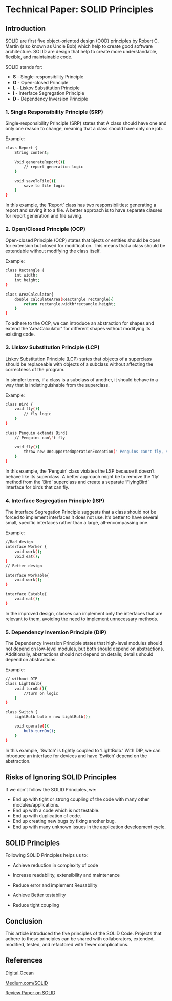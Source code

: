 # Technical Paper: SOLID Principles

## Introduction
SOLID are first five object-oriented design (OOD) principles by Robert C. Martin (also known as Uncle Bob) which help to create good software architecture. SOLID are design that help to create more understandable, flexible, and maintainable code.

SOLID stands for:

- **S** - Single-responsibility Principle
- **O** - Open-closed Principle
- **L** - Liskov Substitution Principle
- **I** - Interface Segregation Principle
- **D** - Dependency Inversion Principle

### 1. Single Responsibility Principle (SRP)

Single-responsibility Principle (SRP) states that A class should have one and only one reason to change, meaning that a class should have only one job.

Example:
```bash 
class Report {
    String content;

    Void generateReport(){
        // report generation logic
    }

    void saveToFile(){
        save to file logic
    }
}
```
In this example, the ‘Report’ class has two responsibilities: generating a report and saving it to a file. A better approach is to have separate classes for report generation and file saving.

### 2. Open/Closed Principle (OCP)

Open-closed Principle (OCP) states that bjects or entities should be open for extension but closed for modification. This means that a class should be extendable without modifying the class itself.

Example:
```bash 
class Rectangle {
    int width;
    int height;
}
    
class AreaCalculator{
    double calculateArea(Reactangle rectangle){
        return rectangle.width*rectangle.height;
    }
}
```
To adhere to the OCP, we can introduce an abstraction for shapes and extend the ‘AreaCalculator’ for different shapes without modifying its existing code.

### 3. Liskov Substitution Principle (LCP)
 Liskov Substitution Principle (LCP) states that objects of a superclass should be replaceable with objects of a subclass without affecting the correctness of the program.

 In simpler terms, if a class is a subclass of another, it should behave in a way that is indistinguishable from the superclass.

Example:
```bash 
class Bird {
    void fly(){
        // fly logic
    }
}
    
class Penguin extends Bird{
    // Penguins can\'t fly 

    void fly(){
        throw new UnsupportedOperationException(" Penguins can't fly, so this method should be reconsidered");
    }
}
```
In this example, the ‘Penguin’ class violates the LSP because it doesn’t behave like its superclass. A better approach might be to remove the ‘fly’ method from the ‘Bird’ superclass and create a separate ‘FlyingBird’ interface for birds that can fly.

### 4. Interface Segregation Principle (ISP)

The Interface Segregation Principle suggests that a class should not be forced to implement interfaces it does not use. It’s better to have several small, specific interfaces rather than a large, all-encompassing one.

Example:
```bash 
//Bad design
interface Worker {
    void work();
    void eat();
}
// Better design

interface Workable{
    void work();
}

interface Eatable{
    void eat();
}
```
In the improved design, classes can implement only the interfaces that are relevant to them, avoiding the need to implement unnecessary methods.

### 5. Dependency Inversion Principle (DIP)

The Dependency Inversion Principle states that high-level modules should not depend on low-level modules, but both should depend on abstractions. Additionally, abstractions should not depend on details; details should depend on abstractions.

Example:
```bash 
// without DIP
Class LightBulb{
    void turnOn(){
        //turn on logic
    }
}

class Switch {
    LightBulb bulb = new LightBulb();

    void operate(){
        bulb.turnOn();
    }
}
```
In this example, ‘Switch’ is tightly coupled to ‘LightBulb.’ With DIP, we can introduce an interface for devices and have ‘Switch’ depend on the abstraction.

## Risks of Ignoring SOLID Principles

If we don't follow the SOLID Principles, we:

- End up with tight or strong coupling of the code with many other modules/applications.
- End up with a code which is not testable.
- End up with duplication of code.
- End up creating new bugs by fixing another bug.
- End up with many unknown issues in the application development cycle.


## SOLID Principles

Following SOLID Principles helps us to:

* Achieve reduction in complexity of code

* Increase readability, extensibility and maintenance

* Reduce error and implement Reusability

* Achieve Better testability

* Reduce tight coupling


## Conclusion

This article introduced the five principles of the SOLID Code. Projects that adhere to these principles can be shared with collaborators, extended, modified, tested, and refactored with fewer complications.

## References

 [Digital Ocean](https://www.digitalocean.com/community/conceptual-articles/s-o-l-i-d-the-first-five-principles-of-object-oriented-design#single-responsibility-principle)

[Medium.com/SOLID]( https://medium.com/@GetInRhythm/mastering-solid-principles-a-comprehensive-guide-for-software-engineers-da53b054c9e1)

[Review Paper on SOLID](https://www.researchgate.net/publication/273451390_SOLID_Principles_in_Software_Architecture_and_Introduction_to_RESM_Concept_in_OOP)




